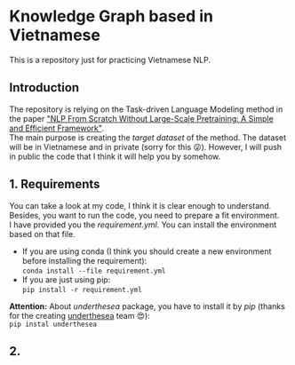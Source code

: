 # Knowledge Graph based in Vietnamese

This is a repository just for practicing Vietnamese NLP.

## Introduction

The repository is relying on the Task-driven Language Modeling
method in the paper ["NLP From Scratch Without Large-Scale Pretraining:
A Simple and Efficient Framework"](https://arxiv.org/pdf/2111.04130v1.pdf). \
The main purpose is creating the *target dataset* of the method.
The dataset will be in Vietnamese and in private (sorry for this 
:stuck_out_tongue_winking_eye:). However, I will push in public
the code that I think it will help you by somehow.

## 1. Requirements

You can take a look at my code, I think it is clear enough to
understand. Besides, you want to run the code, you need to prepare
a fit environment. \
I have provided you the *requirement.yml*. You can install the
environment based on that file.

- If you are using conda (I think you should create a new
environment before installing the requirement): \
`conda install --file requirement.yml`
- If you are just using pip: \
`pip install -r requirement.yml`

**Attention:** About *underthesea* package, you have to install
it by *pip* (thanks for the creating [underthesea](https://underthesea.readthedocs.io/en/latest/)
team :heart_eyes:): \
`pip instal underthesea`

## 2. 